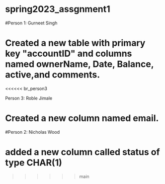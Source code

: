 # spring2023_assgnment1
#Person 1: Gurneet Singh
  # Created a new table with primary key "accountID" and columns named ownerName, Date, Balance, active,and comments.
<<<<<< br_person3

Person 3: Roble Jimale
  # Created a new column named email.
#Person 2: Nicholas Wood
  # added a new column called status of type CHAR(1)
>>>>>> main
